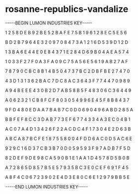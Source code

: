 # rosanne-republics-vandalize

-----BEGIN LUMON INDUSTRIES KEY-----

1 2 5 8 D E B 9 2 B E 5 2 B A F E 7 5 B 1 9 6 1 2 8 E C 5 E 5 6

B D 2 B 7 9 6 4 E 3 2 0 9 7 0 8 4 7 3 A 1 2 1 6 D 5 3 9 D 1 2 D

1 3 B A 6 E 4 4 E 0 E 8 4 3 7 1 E 2 8 4 D 6 9 B 0 4 A E A 5 7 4

1 0 3 3 F 2 7 F 0 A 3 F A 0 9 C 7 5 A 5 6 E 5 6 1 9 A B 2 7 A F

7 8 7 9 0 C B C 8 B 1 4 B 5 0 4 7 3 7 B C 2 D B F B E 2 7 4 7 0

4 3 D 1 3 1 3 6 2 B A C 7 D C 8 A C 3 6 4 3 F 7 7 4 4 7 0 9 8 9

A 9 4 B E E E 4 3 0 B 2 D 7 A B 5 8 B 5 F 4 8 3 0 6 C 3 6 4 4 9

A 0 6 2 3 2 1 C B 8 F C F 8 0 3 0 5 4 9 9 6 E 4 5 F 8 B 8 4 3 7

9 F D 4 8 0 E D A A 7 B A B 7 C 0 D 0 6 9 0 4 9 6 A B D 2 8 5 A

B B F E F 8 C C 3 D A B 7 7 3 E F 6 7 7 4 3 3 4 A 3 E C 0 4 B 1

A C 0 7 A 4 D 1 3 4 2 6 F 2 2 A C D C 4 F 1 7 3 0 4 E 2 D 6 3 B

A B C A 8 7 B C F E 1 8 7 5 5 8 0 0 4 F D D 6 A C 0 D 5 A C 6 E

9 2 9 C 1 6 D 3 7 C B 3 B 7 0 D 0 5 9 5 9 3 F 9 7 A D B 7 F 5 D

8 2 D E F 9 D E 9 8 C A 5 9 0 B 1 E 1 A A 1 D 4 5 7 8 D 5 B 0 B

A 7 2 8 6 5 D 8 5 7 B 5 E 5 7 9 3 5 B C 3 E 0 C E F 6 9 1 F 4 5

A 8 F 4 C 0 6 7 2 3 9 0 2 E 4 D 3 E 8 0 C 6 E 1 2 9 7 9 B B 5 E

-----END LUMON INDUSTRIES KEY-----
